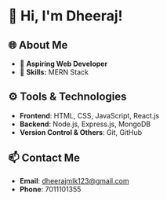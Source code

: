 

# 👋 Hi, I'm Dheeraj!

## 🌐 About Me
- 🔭 **Aspiring Web Developer**
- 🌟 **Skills:** MERN Stack 

## ⚙️ Tools & Technologies
- **Frontend**: HTML, CSS, JavaScript, React.js
- **Backend**: Node.js, Express.js, MongoDB
- **Version Control & Others**: Git, GitHub

## 📫 Contact Me
- **Email**: [dheerajmlk123@gmail.com](mailto:dheerajmlk123@gmail.com)
- **Phone**: 7011101355

